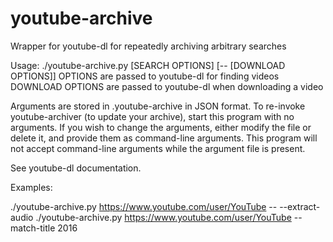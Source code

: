 # youtube-archive
Wrapper for youtube-dl for repeatedly archiving arbitrary searches

Usage: ./youtube-archive.py [SEARCH OPTIONS] [-- [DOWNLOAD OPTIONS]]
OPTIONS are passed to youtube-dl for finding videos
DOWNLOAD OPTIONS are passed to youtube-dl when downloading a video

Arguments are stored in .youtube-archive in JSON format. To re-invoke
youtube-archiver (to update your archive), start this program with no
arguments. If you wish to change the arguments, either modify the file or
delete it, and provide them as command-line arguments. This program will not
accept command-line arguments while the argument file is present.

See youtube-dl documentation.

Examples:

./youtube-archive.py https://www.youtube.com/user/YouTube -- --extract-audio
./youtube-archive.py https://www.youtube.com/user/YouTube --match-title 2016

